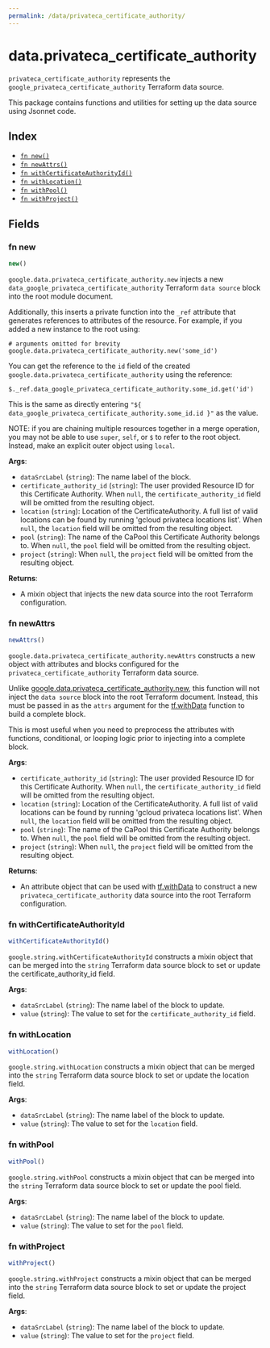 ```yaml
---
permalink: /data/privateca_certificate_authority/
---
```


# data.privateca_certificate_authority

`privateca_certificate_authority` represents the `google_privateca_certificate_authority` Terraform data source.



This package contains functions and utilities for setting up the data source using Jsonnet code.


## Index

* [`fn new()`](#fn-new)
* [`fn newAttrs()`](#fn-newattrs)
* [`fn withCertificateAuthorityId()`](#fn-withcertificateauthorityid)
* [`fn withLocation()`](#fn-withlocation)
* [`fn withPool()`](#fn-withpool)
* [`fn withProject()`](#fn-withproject)

## Fields

### fn new

```ts
new()
```


`google.data.privateca_certificate_authority.new` injects a new `data_google_privateca_certificate_authority` Terraform `data source`
block into the root module document.

Additionally, this inserts a private function into the `_ref` attribute that generates references to attributes of the
resource. For example, if you added a new instance to the root using:

    # arguments omitted for brevity
    google.data.privateca_certificate_authority.new('some_id')

You can get the reference to the `id` field of the created `google.data.privateca_certificate_authority` using the reference:

    $._ref.data_google_privateca_certificate_authority.some_id.get('id')

This is the same as directly entering `"${ data_google_privateca_certificate_authority.some_id.id }"` as the value.

NOTE: if you are chaining multiple resources together in a merge operation, you may not be able to use `super`, `self`,
or `$` to refer to the root object. Instead, make an explicit outer object using `local`.

**Args**:
  - `dataSrcLabel` (`string`): The name label of the block.
  - `certificate_authority_id` (`string`): The user provided Resource ID for this Certificate Authority. When `null`, the `certificate_authority_id` field will be omitted from the resulting object.
  - `location` (`string`): Location of the CertificateAuthority. A full list of valid locations can be found by
running &#39;gcloud privateca locations list&#39;. When `null`, the `location` field will be omitted from the resulting object.
  - `pool` (`string`): The name of the CaPool this Certificate Authority belongs to. When `null`, the `pool` field will be omitted from the resulting object.
  - `project` (`string`):  When `null`, the `project` field will be omitted from the resulting object.

**Returns**:
- A mixin object that injects the new data source into the root Terraform configuration.


### fn newAttrs

```ts
newAttrs()
```


`google.data.privateca_certificate_authority.newAttrs` constructs a new object with attributes and blocks configured for the `privateca_certificate_authority`
Terraform data source.

Unlike [google.data.privateca_certificate_authority.new](#fn-privateca_certificate_authoritynew), this function will not inject the `data source`
block into the root Terraform document. Instead, this must be passed in as the `attrs` argument for the
[tf.withData](https://github.com/tf-libsonnet/core/tree/main/docs#fn-withdata) function to build a complete block.

This is most useful when you need to preprocess the attributes with functions, conditional, or looping logic prior to
injecting into a complete block.

**Args**:
  - `certificate_authority_id` (`string`): The user provided Resource ID for this Certificate Authority. When `null`, the `certificate_authority_id` field will be omitted from the resulting object.
  - `location` (`string`): Location of the CertificateAuthority. A full list of valid locations can be found by
running &#39;gcloud privateca locations list&#39;. When `null`, the `location` field will be omitted from the resulting object.
  - `pool` (`string`): The name of the CaPool this Certificate Authority belongs to. When `null`, the `pool` field will be omitted from the resulting object.
  - `project` (`string`):  When `null`, the `project` field will be omitted from the resulting object.

**Returns**:
  - An attribute object that can be used with [tf.withData](https://github.com/tf-libsonnet/core/tree/main/docs#fn-withdata) to construct a new `privateca_certificate_authority` data source into the root Terraform configuration.


### fn withCertificateAuthorityId

```ts
withCertificateAuthorityId()
```

`google.string.withCertificateAuthorityId` constructs a mixin object that can be merged into the `string`
Terraform data source block to set or update the certificate_authority_id field.



**Args**:
  - `dataSrcLabel` (`string`): The name label of the block to update.
  - `value` (`string`): The value to set for the `certificate_authority_id` field.


### fn withLocation

```ts
withLocation()
```

`google.string.withLocation` constructs a mixin object that can be merged into the `string`
Terraform data source block to set or update the location field.



**Args**:
  - `dataSrcLabel` (`string`): The name label of the block to update.
  - `value` (`string`): The value to set for the `location` field.


### fn withPool

```ts
withPool()
```

`google.string.withPool` constructs a mixin object that can be merged into the `string`
Terraform data source block to set or update the pool field.



**Args**:
  - `dataSrcLabel` (`string`): The name label of the block to update.
  - `value` (`string`): The value to set for the `pool` field.


### fn withProject

```ts
withProject()
```

`google.string.withProject` constructs a mixin object that can be merged into the `string`
Terraform data source block to set or update the project field.



**Args**:
  - `dataSrcLabel` (`string`): The name label of the block to update.
  - `value` (`string`): The value to set for the `project` field.

